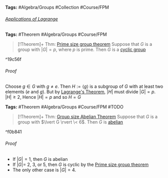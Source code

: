 ---
---

**Tags:**  #Algebra/Groups #Collection #Course/FPM

###### [Applications of Lagrange](Applications%20of%20Lagrange.md)

**Tags:** #Theorem #Algebra/Groups #Course/FPM 

 > 
 > \[!Theorem\]+ Thm: [Prime size group theorem](Prime%20size%20group%20theorem.md)
 > Suppose that $G$ is a group with $\lvert G \rvert=p$, where $p$ is prime. Then $G$ is a [cyclic group](Cyclic%20Subgroups.md)

^19c56f

###### Proof

Choose $g\in G$ with $g\ne e$. Then $H:=\langle g \rangle$ is a subgroup of $G$ with at least two elements ($e$ and $g$). But by [Lagrange's Theorem](../Mathematics/Lagrange's%20Theorem.md), $\lvert H \rvert$ must divide $\lvert G \rvert = p$. $\lvert H \rvert \geq 2$, Hence $\lvert H \rvert=p$ and so $H = G$

**Tags:** #Theorem #Algebra/Groups #Course/FPM #TODO 

 > 
 > \[!Theorem\]+ Thm: [Group size Abelian Theorem](Group%20size%20Abelian%20Theorem.md)
 > Suppose that $G$ is a group with $\lvert G \rvert \< 6$. Then $G$ is [abelian](Abelian%20Group.md)

^f0b841

###### Proof

* If $\lvert G \rvert = 1$, then $G$ is abelian
* If $\lvert G \rvert =$ $2$, $3$, or $5$, then $G$ is cyclic by the [Prime size group theorem](Prime%20size%20group%20theorem.md)
* The only other case is $\lvert G \rvert = 4$. 

